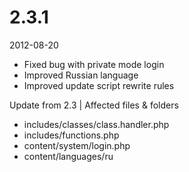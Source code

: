 # 2.3.1

2012-08-20

- Fixed bug with private mode login
- Improved Russian language
- Improved update script rewrite rules

Update from 2.3 | Affected files & folders

- includes/classes/class.handler.php
- includes/functions.php
- content/system/login.php
- content/languages/ru
